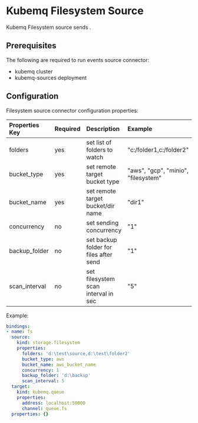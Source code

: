 # Kubemq Filesystem Source

Kubemq Filesystem source sends .

## Prerequisites
The following are required to run events source connector:

- kubemq cluster
- kubemq-sources deployment


## Configuration

Filesystem source connector configuration properties:

| Properties Key   | Required | Description                         | Example                                    |
|:-----------------|:---------|:------------------------------------|:-------------------------------------------|
| folders              | yes      | set list of folders to watch   | "c:/folder1,c:/folder2" |
| bucket_type            | yes      | set remote target bucket type              | "aws", "gcp", "minio", "filesystem" |
| bucket_name          | yes      | set remote target bucket/dir name    | "dir1"          |
| concurrency         | no      | set sending concurrency       | "1"                                 |
| backup_folder         | no      | set backup folder for files after send     | "1"                                 |
| scan_interval     | no       | set filesystem scan interval in sec | "5"                                 |

Example:

```yaml
bindings:
- name: fs
  source:
    kind: storage.filesystem
    properties:
      folders: 'd:\test\source,d:\test\folder2'
      bucket_type: aws
      bucket_name: aws_bucket_name
      concurrency: 1
      backup_folder: 'd:\backup'
      scan_interval: 5
  target:
    kind: kubemq.queue
    properties:
      address: localhost:50000
      channel: queue.fs
  properties: {}

```

